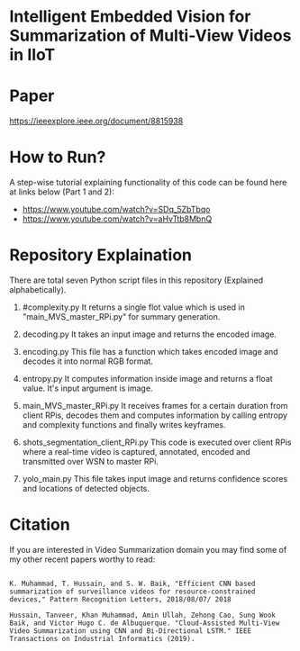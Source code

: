 Intelligent Embedded Vision for Summarization of Multi-View Videos in IIoT
==================

Paper
=========
https://ieeexplore.ieee.org/document/8815938



How to Run? 
=========
A step-wise tutorial explaining functionality of this code can be found here at links below (Part 1 and 2):
 - https://www.youtube.com/watch?v=SDq_5ZbTbqo
 - https://www.youtube.com/watch?v=aHvTtb8MbnQ

Repository Explaination
===
There are total seven Python script files in this repository (Explained alphabetically).
1. #complexity.py
It returns a single flot value which is used in "main_MVS_master_RPi.py" for summary generation.

2. decoding.py
It takes an input image and returns the encoded image.

3. encoding.py
This file has a function which takes encoded image and decodes it into normal RGB format.

4. entropy.py
It computes information inside image and returns a float value. It's input argument is image.

5. main_MVS_master_RPi.py
It receives frames for a certain duration from client RPis, decodes them and computes information by calling entropy and complexity functions and finally writes keyframes.

6. shots_segmentation_client_RPi.py
This code is executed over client RPis where a real-time video is captured, annotated, encoded and transmitted over WSN to master RPi.

7. yolo_main.py
This file takes input image and returns confidence scores and locations of detected objects.




Citation
=======
If you are interested in Video Summarization domain you may find some of my other recent papers worthy to read:
<pre>
<code>
K. Muhammad, T. Hussain, and S. W. Baik, "Efficient CNN based summarization of surveillance videos for resource-constrained devices," Pattern Recognition Letters, 2018/08/07/ 2018

Hussain, Tanveer, Khan Muhammad, Amin Ullah, Zehong Cao, Sung Wook Baik, and Victor Hugo C. de Albuquerque. "Cloud-Assisted Multi-View Video Summarization using CNN and Bi-Directional LSTM." IEEE Transactions on Industrial Informatics (2019).
</code>
</pre>
